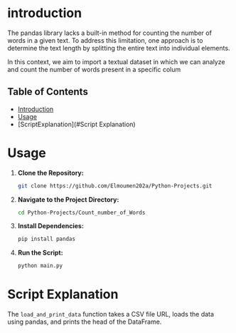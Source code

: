 # introduction

The pandas library lacks a built-in method for counting the number of words in a given text. To address this limitation, one approach is to determine the text length by splitting the entire text into individual elements.

In this context, we aim to import a textual dataset in which we can analyze and count the number of words present in a specific colum

## Table of Contents

- [Introduction](#introduction)
- [Usage](#usage)
- [ScriptExplanation](#Script Explanation)

# Usage

1. **Clone the Repository:**

    ```bash
    git clone https://github.com/Elmoumen202a/Python-Projects.git
    ```

2. **Navigate to the Project Directory:**

    ```bash
    cd Python-Projects/Count_number_of_Words
    ```

3. **Install Dependencies:**

    ```bash
    pip install pandas
    ```

4. **Run the Script:**

    ```bash
    python main.py
    ```

# Script Explanation

The `load_and_print_data` function takes a CSV file URL, loads the data using pandas, and prints the head of the DataFrame.